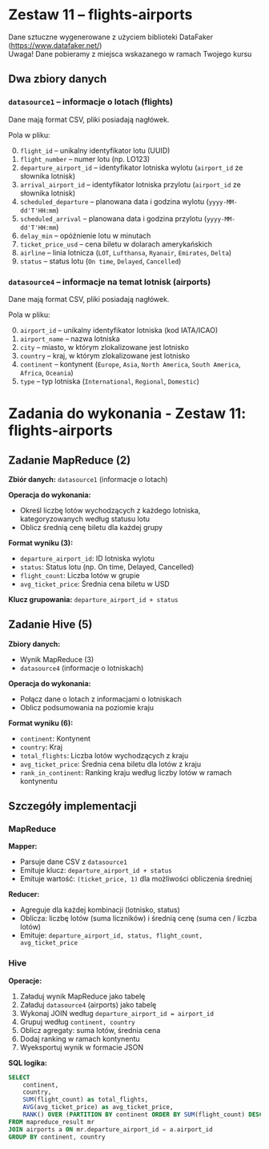 # Zestaw 11 – flights-airports

Dane sztuczne wygenerowane z użyciem biblioteki DataFaker (https://www.datafaker.net/)  
Uwaga! Dane pobieramy z miejsca wskazanego w ramach Twojego kursu

## Dwa zbiory danych

### `datasource1` – informacje o lotach (flights)

Dane mają format CSV, pliki posiadają nagłówek.  

Pola w pliku:

0. `flight_id` – unikalny identyfikator lotu (UUID)  
1. `flight_number` – numer lotu (np. LO123)  
2. `departure_airport_id` – identyfikator lotniska wylotu (`airport_id` ze słownika lotnisk)  
3. `arrival_airport_id` – identyfikator lotniska przylotu (`airport_id` ze słownika lotnisk)  
4. `scheduled_departure` – planowana data i godzina wylotu (`yyyy-MM-dd'T'HH:mm`)  
5. `scheduled_arrival` – planowana data i godzina przylotu (`yyyy-MM-dd'T'HH:mm`)  
6. `delay_min` – opóźnienie lotu w minutach  
7. `ticket_price_usd` – cena biletu w dolarach amerykańskich  
8. `airline` – linia lotnicza (`LOT`, `Lufthansa`, `Ryanair`, `Emirates`, `Delta`)  
9. `status` – status lotu (`On time`, `Delayed`, `Cancelled`)

### `datasource4` – informacje na temat lotnisk (airports)

Dane mają format CSV, pliki posiadają nagłówek.

Pola w pliku:

0. `airport_id` – unikalny identyfikator lotniska (kod IATA/ICAO)  
1. `airport_name` – nazwa lotniska  
2. `city` – miasto, w którym zlokalizowane jest lotnisko  
3. `country` – kraj, w którym zlokalizowane jest lotnisko  
4. `continent` – kontynent (`Europe`, `Asia`, `North America`, `South America`, `Africa`, `Oceania`)  
5. `type` – typ lotniska (`International`, `Regional`, `Domestic`)

# Zadania do wykonania - Zestaw 11: flights-airports

## Zadanie MapReduce (2)

**Zbiór danych:** `datasource1` (informacje o lotach)

**Operacja do wykonania:**
- Określ liczbę lotów wychodzących z każdego lotniska, kategoryzowanych według statusu lotu
- Oblicz średnią cenę biletu dla każdej grupy

**Format wyniku (3):**
- `departure_airport_id`: ID lotniska wylotu
- `status`: Status lotu (np. On time, Delayed, Cancelled)
- `flight_count`: Liczba lotów w grupie
- `avg_ticket_price`: Średnia cena biletu w USD

**Klucz grupowania:** `departure_airport_id + status`

## Zadanie Hive (5)

**Zbiory danych:** 
- Wynik MapReduce (3)
- `datasource4` (informacje o lotniskach)

**Operacja do wykonania:**
- Połącz dane o lotach z informacjami o lotniskach
- Oblicz podsumowania na poziomie kraju

**Format wyniku (6):**
- `continent`: Kontynent
- `country`: Kraj
- `total_flights`: Liczba lotów wychodzących z kraju
- `avg_ticket_price`: Średnia cena biletu dla lotów z kraju
- `rank_in_continent`: Ranking kraju według liczby lotów w ramach kontynentu

## Szczegóły implementacji

### MapReduce
**Mapper:**
- Parsuje dane CSV z `datasource1`
- Emituje klucz: `departure_airport_id + status`
- Emituje wartość: `(ticket_price, 1)` dla możliwości obliczenia średniej

**Reducer:**
- Agreguje dla każdej kombinacji (lotnisko, status)
- Oblicza: liczbę lotów (suma liczników) i średnią cenę (suma cen / liczba lotów)
- Emituje: `departure_airport_id, status, flight_count, avg_ticket_price`

### Hive
**Operacje:**
1. Załaduj wynik MapReduce jako tabelę
2. Załaduj `datasource4` (airports) jako tabelę  
3. Wykonaj JOIN według `departure_airport_id = airport_id`
4. Grupuj według `continent, country`
5. Oblicz agregaty: suma lotów, średnia cena
6. Dodaj ranking w ramach kontynentu
7. Wyeksportuj wynik w formacie JSON

**SQL logika:**
```sql
SELECT 
    continent,
    country,
    SUM(flight_count) as total_flights,
    AVG(avg_ticket_price) as avg_ticket_price,
    RANK() OVER (PARTITION BY continent ORDER BY SUM(flight_count) DESC) as rank_in_continent
FROM mapreduce_result mr
JOIN airports a ON mr.departure_airport_id = a.airport_id
GROUP BY continent, country
```